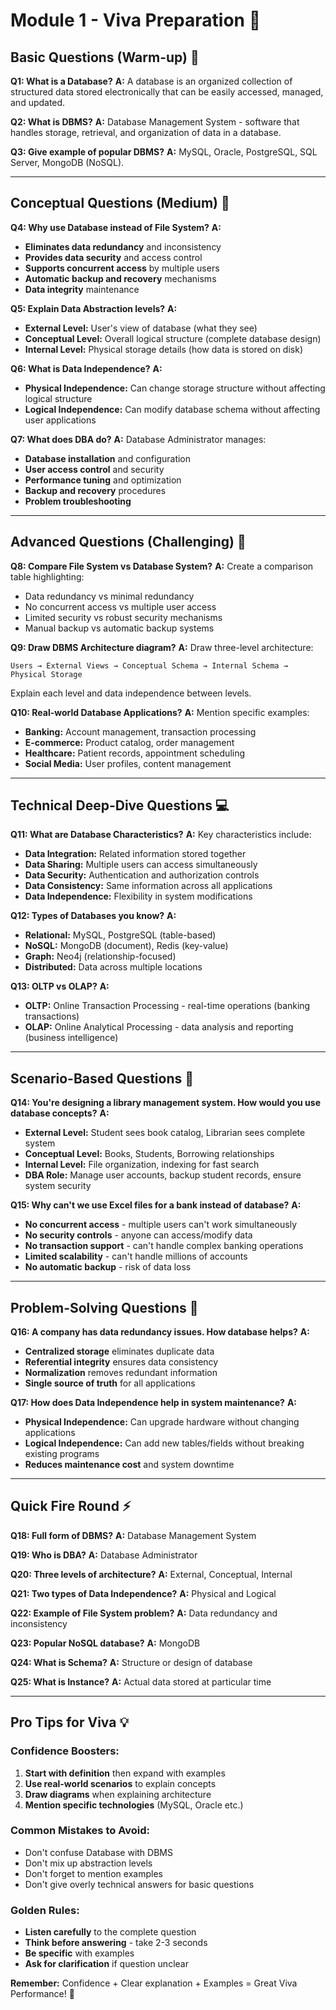 # Module 1 - Viva Preparation 🎤

## Basic Questions (Warm-up) 🌟

**Q1: What is a Database?**
**A:** A database is an organized collection of structured data stored electronically that can be easily accessed, managed, and updated.

**Q2: What is DBMS?**
**A:** Database Management System - software that handles storage, retrieval, and organization of data in a database.

**Q3: Give example of popular DBMS?**
**A:** MySQL, Oracle, PostgreSQL, SQL Server, MongoDB (NoSQL).

---

## Conceptual Questions (Medium) 🧠

**Q4: Why use Database instead of File System?**
**A:** 
- **Eliminates data redundancy** and inconsistency
- **Provides data security** and access control
- **Supports concurrent access** by multiple users
- **Automatic backup and recovery** mechanisms
- **Data integrity** maintenance

**Q5: Explain Data Abstraction levels?**
**A:**
- **External Level:** User's view of database (what they see)
- **Conceptual Level:** Overall logical structure (complete database design)  
- **Internal Level:** Physical storage details (how data is stored on disk)

**Q6: What is Data Independence?**
**A:**
- **Physical Independence:** Can change storage structure without affecting logical structure
- **Logical Independence:** Can modify database schema without affecting user applications

**Q7: What does DBA do?**
**A:** Database Administrator manages:
- **Database installation** and configuration
- **User access control** and security
- **Performance tuning** and optimization
- **Backup and recovery** procedures
- **Problem troubleshooting**

---

## Advanced Questions (Challenging) 🚀

**Q8: Compare File System vs Database System?**
**A:** Create a comparison table highlighting:
- Data redundancy vs minimal redundancy
- No concurrent access vs multiple user access
- Limited security vs robust security mechanisms
- Manual backup vs automatic backup systems

**Q9: Draw DBMS Architecture diagram?**
**A:** Draw three-level architecture:
```
Users → External Views → Conceptual Schema → Internal Schema → Physical Storage
```
Explain each level and data independence between levels.

**Q10: Real-world Database Applications?**
**A:** Mention specific examples:
- **Banking:** Account management, transaction processing
- **E-commerce:** Product catalog, order management  
- **Healthcare:** Patient records, appointment scheduling
- **Social Media:** User profiles, content management

---

## Technical Deep-Dive Questions 💻

**Q11: What are Database Characteristics?**
**A:** Key characteristics include:
- **Data Integration:** Related information stored together
- **Data Sharing:** Multiple users can access simultaneously
- **Data Security:** Authentication and authorization controls
- **Data Consistency:** Same information across all applications
- **Data Independence:** Flexibility in system modifications

**Q12: Types of Databases you know?**
**A:**
- **Relational:** MySQL, PostgreSQL (table-based)
- **NoSQL:** MongoDB (document), Redis (key-value)
- **Graph:** Neo4j (relationship-focused)
- **Distributed:** Data across multiple locations

**Q13: OLTP vs OLAP?**
**A:**
- **OLTP:** Online Transaction Processing - real-time operations (banking transactions)
- **OLAP:** Online Analytical Processing - data analysis and reporting (business intelligence)

---

## Scenario-Based Questions 🎯

**Q14: You're designing a library management system. How would you use database concepts?**
**A:**
- **External Level:** Student sees book catalog, Librarian sees complete system
- **Conceptual Level:** Books, Students, Borrowing relationships
- **Internal Level:** File organization, indexing for fast search
- **DBA Role:** Manage user accounts, backup student records, ensure system security

**Q15: Why can't we use Excel files for a bank instead of database?**
**A:**
- **No concurrent access** - multiple users can't work simultaneously
- **No security controls** - anyone can access/modify data
- **No transaction support** - can't handle complex banking operations
- **Limited scalability** - can't handle millions of accounts
- **No automatic backup** - risk of data loss

---

## Problem-Solving Questions 🔧

**Q16: A company has data redundancy issues. How database helps?**
**A:**
- **Centralized storage** eliminates duplicate data
- **Referential integrity** ensures data consistency
- **Normalization** removes redundant information
- **Single source of truth** for all applications

**Q17: How does Data Independence help in system maintenance?**
**A:**
- **Physical Independence:** Can upgrade hardware without changing applications
- **Logical Independence:** Can add new tables/fields without breaking existing programs
- **Reduces maintenance cost** and system downtime

---

## Quick Fire Round ⚡

**Q18: Full form of DBMS?**
**A:** Database Management System

**Q19: Who is DBA?**
**A:** Database Administrator

**Q20: Three levels of architecture?**
**A:** External, Conceptual, Internal

**Q21: Two types of Data Independence?**
**A:** Physical and Logical

**Q22: Example of File System problem?**
**A:** Data redundancy and inconsistency

**Q23: Popular NoSQL database?**
**A:** MongoDB

**Q24: What is Schema?**
**A:** Structure or design of database

**Q25: What is Instance?**
**A:** Actual data stored at particular time

---

## Pro Tips for Viva 💡

### **Confidence Boosters:**
1. **Start with definition** then expand with examples
2. **Use real-world scenarios** to explain concepts
3. **Draw diagrams** when explaining architecture
4. **Mention specific technologies** (MySQL, Oracle etc.)

### **Common Mistakes to Avoid:**
- Don't confuse Database with DBMS
- Don't mix up abstraction levels
- Don't forget to mention examples
- Don't give overly technical answers for basic questions

### **Golden Rules:**
- **Listen carefully** to the complete question
- **Think before answering** - take 2-3 seconds
- **Be specific** with examples
- **Ask for clarification** if question unclear

**Remember:** Confidence + Clear explanation + Examples = Great Viva Performance! 🌟
